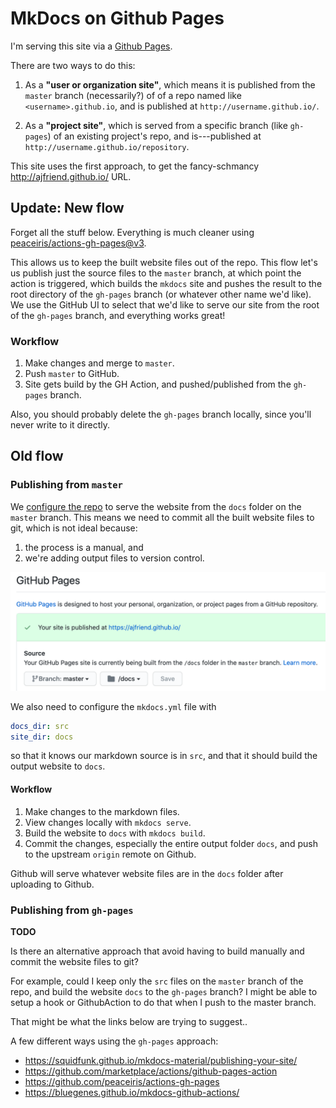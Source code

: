 # MkDocs on Github Pages

I'm serving this site via a [Github Pages](https://pages.github.com/).

There are two ways to do this:

1. As a **"user or organization site"**, which means it is published from
the `master` branch (necessarily?) of of a repo named like `<username>.github.io`, and is
published at `http://username.github.io/`.

2. As a **"project site"**, which is served from a specific branch (like `gh-pages`)
of an existing project's repo, and is---published at
`http://username.github.io/repository`.

This site uses the first approach,
to get the fancy-schmancy http://ajfriend.github.io/ URL.

## Update: New flow

Forget all the stuff below. Everything is much cleaner using
[peaceiris/actions-gh-pages@v3](https://github.com/marketplace/actions/github-pages-action#%EF%B8%8F-static-site-generators-with-python).

This allows us to keep the built website files out of the repo.
This flow let's us publish just the source files to the `master` branch,
at which point the action is triggered, which builds the `mkdocs` site
and pushes the result to the root directory of the `gh-pages` branch (or whatever other name we'd like).
We use the GitHub UI to select that we'd like to serve our site from the root
of the `gh-pages` branch, and everything works great!

### Workflow

1. Make changes and merge to `master`.
2. Push `master` to GitHub.
3. Site gets build by the GH Action, and pushed/published from the `gh-pages` branch.

Also, you should probably delete the `gh-pages` branch locally, since you'll
never write to it directly.

## Old flow

### Publishing from `master`

We [configure the repo](https://github.com/ajfriend/ajfriend.github.io/settings)
to serve the website from the `docs` folder on the
`master` branch. This means we need to commit all the built website files to
git, which is not ideal because:

1. the process is a manual, and
2. we're adding output files to version control.

![Screenshot](github_settings.png)

We also need to configure the `mkdocs.yml` file with
```yaml
docs_dir: src
site_dir: docs
```
so that it knows our markdown source is in `src`, and that it should build
the output website to `docs`.

#### Workflow

1. Make changes to the markdown files.
2. View changes locally with `mkdocs serve`.
3. Build the website to `docs` with `mkdocs build`.
4. Commit the changes, especially the entire output folder `docs`, and push
to the upstream `origin` remote on Github.

Github will serve whatever website files are in the `docs` folder after uploading
to Github.

### Publishing from `gh-pages`

**TODO**

Is there an alternative approach that avoid having to build manually and commit
the website files to git?

For example, could I keep only the `src` files on the `master` branch of the
repo, and build the website `docs` to the `gh-pages` branch? I might be able to
setup a hook or GithubAction to do that when I push to the master branch.

That might be what the links below are trying to suggest..

A few different ways using the `gh-pages` approach:

- https://squidfunk.github.io/mkdocs-material/publishing-your-site/
- https://github.com/marketplace/actions/github-pages-action
- https://github.com/peaceiris/actions-gh-pages
- https://bluegenes.github.io/mkdocs-github-actions/
